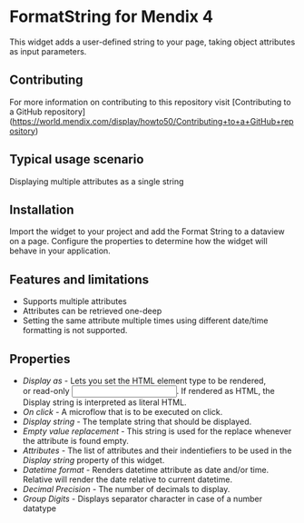 # FormatString for Mendix 4

This widget adds a user-defined string to your page, taking object attributes as input parameters.

## Contributing
For more information on contributing to this repository visit [Contributing to a GitHub repository] (https://world.mendix.com/display/howto50/Contributing+to+a+GitHub+repository)

## Typical usage scenario
 
Displaying multiple attributes as a single string

## Installation

Import the widget to your project and add the Format String to a dataview on a page. Configure the properties to determine how the widget will behave in your application.

## Features and limitations
 
- Supports multiple attributes
- Attributes can be retrieved one-deep
- Setting the same attribute multiple times using different date/time formatting is not supported.

## Properties

* *Display as* - Lets you set the HTML element type to be rendered, <div> or read-only <input>. If rendered as HTML, the Display string is interpreted as literal HTML. 
* *On click* - A microflow that is to be executed on click.
* *Display string* - The template string that should be displayed. 
* *Empty value replacement* - This string is used for the replace whenever the attribute is found empty.
* *Attributes* - The list of attributes and their indentiefiers to be used in the *Display string* property of this widget.
* *Datetime format* - Renders datetime attribute as date and/or time. Relative will render the date relative to current datetime.
* *Decimal Precision* - The number of decimals to display.
* *Group Digits* - Displays separator character in case of a number datatype

